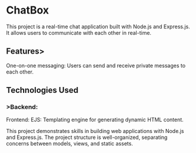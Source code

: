 # ChatBox
This project is a real-time chat application built with Node.js and Express.js. It allows users to communicate with each other in real-time.

<h2>Features></h2>
One-on-one messaging: Users can send and receive private messages to each other.

<h2>Technologies Used</h2>
<h3>>Backend:</h3
Node.js: JavaScript runtime environment used to build the server-side logic of the application.
Express.js: Web framework for Node.js that simplifies building web applications.
<h3>Frontend:</h3>
EJS: Templating engine for generating dynamic HTML content.

This project demonstrates skills in building web applications with Node.js and Express.js.
The project structure is well-organized, separating concerns between models, views, and static assets.

